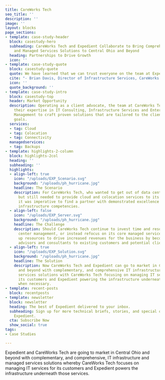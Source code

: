 ```yaml
---
title: CareWorks Tech
seo_title: ''
description: ''
image: ''
layout: blocks
page_sections:
- template: case-study-header
  block: casestudy-hero
  subheading: CareWorks Tech and Expedient Collaborate to Bring Comprehensive IT Infrastructure
    and Managed Services Solutions to Central Ohio and Beyond
  heading: Partnerships to Drive Growth
  icon: ''
- template: case-study-quote
  block: casestudy-quote
  quote: We have learned that we can trust everyone on the team at Expedient.
  cite: "- Brian Davis, Director of Infrastructure Services, CareWorks Tech"
  icon: ''
  quote_background: ''
- template: case-study-intro
  block: casestudy-top
  header: Market Opportunity
  description: Operating as a client advocate, the team at CareWorks Tech utilizes
    their expertise in IT Consulting, Infrastructure Services and Enterprise Service
    Management to craft proven solutions that are tailored to the client’s strategic
    goals.
  services:
  - tag: Cloud
  - tag: Colocation
  - tag: Connectivity
  managedservices:
  - tag: Backups
- template: highlights-2-column
  block: highlights-2col
  heading: ''
  subheading: ''
  highlights:
  - align-left: true
    icon: "/uploads/EXP_Scenario.svg"
    background: "/uploads/ph_hurricane.jpg"
    headline: The Scenario
    description: For CareWorks Tech, who wanted to get out of data center management
      but still needed to provide cloud and colocation services to its customers,
      it was imperative to find a partner with demonstrated excellence in those core
      infrastructure competencies.
  - align-left: false
    icon: "/uploads/EXP_Server.svg"
    background: "/uploads/ph_hurricane.jpg"
    headline: The Challenge
    description: Should CareWorks Tech continue to invest time and resources in data
      center management, or instead refocus on its core managed services and free
      up resources to drive increased revenues for the business by becoming trusted
      advisors and consultants to existing customers and potential clients?
  - align-left: true
    icon: "/uploads/EXP_Solution.svg"
    background: "/uploads/ph_hurricane.jpg"
    headline: The Solution
    description: Now CareWorks Tech and Expedient can go to market in Central Ohio
      and beyond with complementary, and comprehensive IT infrastructure and managed
      services solutions with CareWorks Tech focusing on managing IT services for
      its customers and Expedient powering the infrastructure underneath those services
      when necessary.
- template: recent-posts
  block: recentposts
- template: newsletter
  block: newsletter
  heading: The best of Expedient delivered to your inbox.
  subheading: Sign up for more technical briefs, stories, and special offers from
    Expedient.
  cta: Subscribe Now
  show_social: true
tags:
- Case Studies

---
```

Expedient and CareWorks Tech are going to market in Central Ohio and beyond with complementary, and comprehensive, IT infrastructure and managed services solutions whereby CareWorks Tech focuses on managing IT services for its customers and Expedient powers the infrastructure underneath those services.